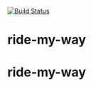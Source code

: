 [![Build Status](https://travis-ci.com/shabunah/ride-my-way.svg?branch=master)](https://travis-ci.com/shabunah/ride-my-way)

# ride-my-way
# ride-my-way